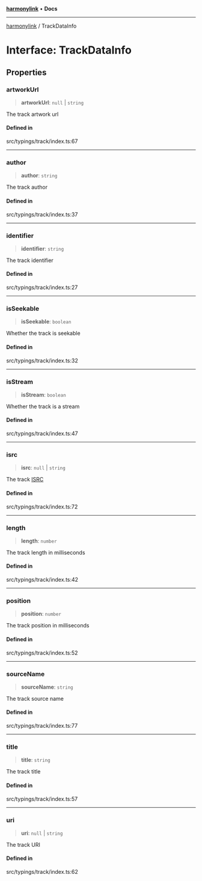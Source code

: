 [**harmonylink**](../README.md) • **Docs**

***

[harmonylink](../globals.md) / TrackDataInfo

# Interface: TrackDataInfo

## Properties

### artworkUrl

> **artworkUrl**: `null` \| `string`

The track artwork url

#### Defined in

src/typings/track/index.ts:67

***

### author

> **author**: `string`

The track author

#### Defined in

src/typings/track/index.ts:37

***

### identifier

> **identifier**: `string`

The track identifier

#### Defined in

src/typings/track/index.ts:27

***

### isSeekable

> **isSeekable**: `boolean`

Whether the track is seekable

#### Defined in

src/typings/track/index.ts:32

***

### isStream

> **isStream**: `boolean`

Whether the track is a stream

#### Defined in

src/typings/track/index.ts:47

***

### isrc

> **isrc**: `null` \| `string`

The track [ISRC](https://en.wikipedia.org/wiki/International_Standard_Recording_Code)

#### Defined in

src/typings/track/index.ts:72

***

### length

> **length**: `number`

The track length in milliseconds

#### Defined in

src/typings/track/index.ts:42

***

### position

> **position**: `number`

The track position in milliseconds

#### Defined in

src/typings/track/index.ts:52

***

### sourceName

> **sourceName**: `string`

The track source name

#### Defined in

src/typings/track/index.ts:77

***

### title

> **title**: `string`

The track title

#### Defined in

src/typings/track/index.ts:57

***

### uri

> **uri**: `null` \| `string`

The track URI

#### Defined in

src/typings/track/index.ts:62
